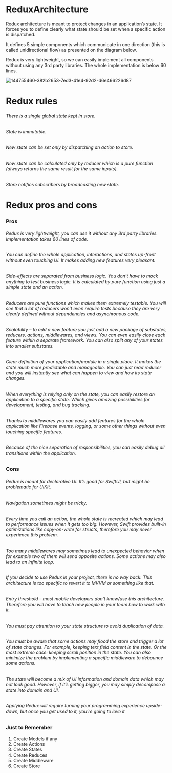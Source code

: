 # ReduxArchitecture

Redux architecture is meant to protect changes in an application’s state. It forces you to define clearly what state should be set when a specific action is dispatched.

It defines 5 simple components which communicate in one direction (this is called unidirectional flow) as presented on the diagram below.

Redux is very lightweight, so we can easily implement all components without using any 3rd party libraries. The whole implementation is below 60 lines.

![144755460-382b2653-7ed3-41e4-92d2-d6e466226d87](https://github.com/prafulbmahajan/ReduxArchitecture/assets/50682584/d1c25c25-057b-4df0-8efd-c3be76ce93a3)

# Redux rules

###### There is a single global state kept in store.
###### State is immutable.
###### New state can be set only by dispatching an action to store.
###### New state can be calculated only by reducer which is a pure function (always returns the same result for the same inputs).
###### Store notifies subscribers by broadcasting new state.

# Redux pros and cons
### Pros
###### Redux is very lightweight, you can use it without any 3rd party libraries. Implementation takes 60 lines of code.
###### You can define the whole application, interactions, and states up-front without even touching UI. It makes adding new features very pleasant.
###### Side-effects are separated from business logic. You don’t have to mock anything to test business logic. It is calculated by pure function using just a simple state and an action.
###### Reducers are pure functions which makes them extremely testable. You will see that a lot of reducers won’t even require tests because they are very clearly defined without dependencies and asynchronous code.
###### Scalability – to add a new feature you just add a new package of substates, reducers, actions, middlewares, and views. You can even easily close each feature within a separate framework. You can also split any of your states into smaller substates.
###### Clear definition of your application/module in a single place. It makes the state much more predictable and manageable. You can just read reducer and you will instantly see what can happen to view and how its state changes.
###### When everything is relying only on the state, you can easily restore an application to a specific state. Which gives amazing possibilities for development, testing, and bug tracking.
###### Thanks to middlewares you can easily add features for the whole application like Firebase events, logging, or some other things without even touching specific features.
###### Because of the nice separation of responsibilities, you can easily debug all transitions within the application.

### Cons
###### Redux is meant for declarative UI. It’s good for SwiftUI, but might be problematic for UIKit.
###### Navigation sometimes might be tricky.
###### Every time you call an action, the whole state is recreated which may lead to performance issues when it gets too big. However, Swift provides built-in optimizations like copy-on-write for structs, therefore you may never experience this problem.
###### Too many middlewares may sometimes lead to unexpected behavior when for example two of them will send opposite actions. Some actions may also lead to an infinite loop.
###### If you decide to use Redux in your project, there is no way back. This architecture is too specific to revert it to MVVM or something like that.
###### Entry threshold – most mobile developers don’t know/use this architecture. Therefore you will have to teach new people in your team how to work with it.
###### You must pay attention to your state structure to avoid duplication of data.
###### You must be aware that some actions may flood the store and trigger a lot of state changes. For example, keeping text field content in the state. Or the most extreme case: keeping scroll position in the state. You can also minimize the problem by implementing a specific middleware to debounce some actions.
###### The state will become a mix of UI information and domain data which may not look good. However, if it’s getting bigger, you may simply decompose a state into domain and UI.
###### Applying Redux will require turning your programming experience upside-down, but once you get used to it, you’re going to love it

### Just to Remember
1. Create Models if any 
2. Create Actions
3. Create States
4. Create Reduces
5. Create Middleware
6.  Create Store
